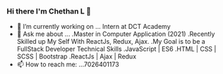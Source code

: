 ### Hi there I'm Chethan L  👋



- 🔭 I’m currently working on ... Intern at DCT Academy
- 💬 Ask me about ...
  .Master in  Computer Application (2021)
  .Recently Skilled up My Self With ReactJs, Redux, Ajax.
  .My Goal is to be a FullStack Developer
 Technical Skills
  .JavaScript | ES6
  .HTML | CSS | SCSS | Bootstrap
  .ReactJs | Ajax | Redux
- 📫 How to reach me: ...7026401173 

